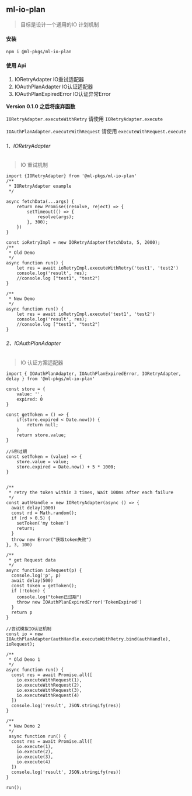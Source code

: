 ## ml-io-plan

>  目标是设计一个通用的IO 计划机制

#### 安装

`npm i @ml-pkgs/ml-io-plan`

#### 使用 Api

1. IORetryAdapter IO重试适配器
2. IOAuthPlanAdapter IO认证适配器
3. IOAuthPlanExpiredError IO认证异常Error

**Version 0.1.0 之后将废弃函数**

`IORetryAdapter.executeWithRetry` 请使用 `IORetryAdapter.execute`

`IOAuthPlanAdapter.executeWithRequest` 请使用 `executeWithRequest.execute`


######  1、IORetryAdapter

> IO 重试机制

```
import {IORetryAdapter} from '@ml-pkgs/ml-io-plan'
/**
 * IORetryAdapter example
 */

async fetchData(...args) {
    return new Promise((resolve, reject) => {
        setTimeout(() => {
            resolve(args);
        }, 300);
    })
}

const ioRetryImpl = new IORetryAdapter(fetchData, 5, 2000);
/**
 * Old Demo
 */
async function run() {
    let res = await ioRetryImpl.executeWithRetry('test1', 'test2')
    console.log('result', res);
    //console.log ["test1", "test2"]
}

/**
 * New Demo
 */
async function run() {
    let res = await ioRetryImpl.execute('test1', 'test2')
    console.log('result', res);
    //console.log ["test1", "test2"]
}

```


######  2、IOAuthPlanAdapter

> IO 认证方案适配器

```
import { IOAuthPlanAdapter, IOAuthPlanExpiredError, IORetryAdapter, delay } from '@ml-pkgs/ml-io-plan'

const store = {
    value: '',
    expired: 0
}

const getToken = () => {
    if(store.expired < Date.now()) {
        return null;
    }
    return store.value;
}

//5秒过期
const setToken = (value) => {
    store.value = value;
    store.expired = Date.now() + 5 * 1000;
}


/**
 * retry the token within 3 times, Wait 100ms after each failure
 */
const authHandle = new IORetryAdapter(async () => {
  await delay(1000)
  const rd = Math.random();
  if (rd > 0.5) {
    setToken('my token')
    return;
  }
  throw new Error("获取token失败")
}, 3, 100)

/**
 * get Request data
 */
async function ioRequest(p) {
  console.log('p', p)
  await delay(500)
  const token = getToken();
  if (!token) {
    console.log("token已过期")
    throw new IOAuthPlanExpiredError('TokenExpired')
  }
  return p
}

//尝试模拟IO认证机制
const io = new IOAuthPlanAdapter(authHandle.executeWithRetry.bind(authHandle), ioRequest);

/**
 * Old Demo 1
 */
async function run() {
  const res = await Promise.all([
    io.executeWithRequest(1),
    io.executeWithRequest(2),
    io.executeWithRequest(3),
    io.executeWithRequest(4)
  ])
  console.log('result', JSON.stringify(res))
}

/**
 * New Demo 2
 */
 async function run() {
  const res = await Promise.all([
    io.execute(1),
    io.execute(2),
    io.execute(3),
    io.execute(4)
  ])
  console.log('result', JSON.stringify(res))
}

run();
```

